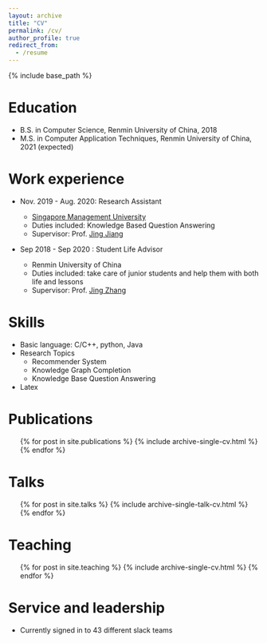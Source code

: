 ```yaml
---
layout: archive
title: "CV"
permalink: /cv/
author_profile: true
redirect_from:
  - /resume
---
```


{% include base_path %}

Education
======
* B.S. in Computer Science, Renmin University of China, 2018
* M.S. in Computer Application Techniques, Renmin University of China, 2021 (expected)

Work experience
======
* Nov. 2019 - Aug. 2020: Research Assistant
  * [Singapore Management University](https://www.smu.edu.sg/)
  * Duties included: Knowledge Based Question Answering
  * Supervisor: Prof. [Jing Jiang](http://www.mysmu.edu/faculty/jingjiang/)

* Sep 2018 - Sep 2020 : Student Life Advisor
  * Renmin University of China
  * Duties included: take care of junior students and help them with both life and lessons
  * Supervisor: Prof. [Jing Zhang](https://xiaojingzi.github.io/)
  
Skills
======
* Basic language: C/C++, python, Java
* Research Topics
  * Recommender System
  * Knowledge Graph Completion
  * Knowledge Base Question Answering
* Latex

Publications
======
  <ul>{% for post in site.publications %}
    {% include archive-single-cv.html %}
  {% endfor %}</ul>
  
Talks
======
  <ul>{% for post in site.talks %}
    {% include archive-single-talk-cv.html %}
  {% endfor %}</ul>
  
Teaching
======
  <ul>{% for post in site.teaching %}
    {% include archive-single-cv.html %}
  {% endfor %}</ul>
  
Service and leadership
======
* Currently signed in to 43 different slack teams
